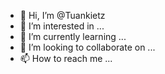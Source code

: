 - 👋 Hi, I’m @Tuankietz
- 👀 I’m interested in ...
- 🌱 I’m currently learning ...
- 💞️ I’m looking to collaborate on ...
- 📫 How to reach me ...

<!---
Tuankietz/Tuankietz is a ✨ special ✨ repository because its `README.md` (this file) appears on your GitHub profile.
You can click the Preview link to take a look at your changes.
--->
